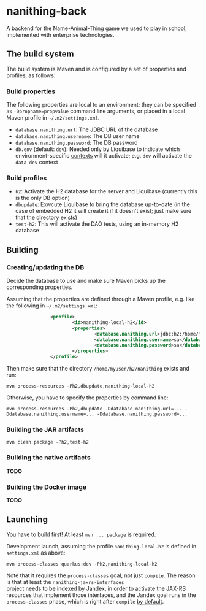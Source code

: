 # nanithing-back

A backend for the Name-Animal-Thing game we used to play in school, implemented with enterprise technologies.

## The build system

The build system is Maven and is configured by a set of properties and profiles, as follows:

### Build properties

The following properties are local to an environment; they can be specified as `-Dpropname=propvalue` command line arguments,
or placed in a local Maven profile in `~/.m2/settings.xml`.

- `database.nanithing.url`: The JDBC URL of the database
- `database.nanithing.username`: The DB user name
- `database.nanithing.password`: The DB password
- `db.env` (default: `dev`): Needed only by Liquibase to indicate which environment-specific [contexts](https://www.liquibase.org/documentation/contexts.html)
will it activate; e.g. `dev` will activate the `data-dev` context

### Build profiles

- `h2`: Activate the H2 database for the server and Liquibase (currently this is the only DB option)
- `dbupdate`: Exwcute Liquibase to bring the database up-to-date (in the case of embedded H2 it will create it if it doesn't exist; just make sure that the directory exists)
- `test-h2`: This will activate the DAO tests, using an in-memory H2 database

## Building

### Creating/updating the DB

Decide the database to use and make sure Maven picks up the corresponding properties.

Assuming that the properties are defined through a Maven profile, e.g. like the following in `~/.m2/settings.xml`:

```xml
                <profile>
                        <id>nanithing-local-h2</id>
                        <properties>
                                <database.nanithing.url>jdbc:h2:/home/myuser/h2/nanithing</database.nanithing.url>
                                <database.nanithing.username>sa</database.nanithing.username>
                                <database.nanithing.password>sa</database.nanithing.password>
                        </properties>
                </profile>
```

Then make sure that the directory `/home/myuser/h2/nanithing` exists and run:

```shell
mvn process-resources -Ph2,dbupdate,nanithing-local-h2
```

Otherwise, you have to specify the properties by command line:

```shell
mvn process-resources -Ph2,dbupdate -Ddatabase.nanithing.url=... -Ddatabase.nanithing.username=... -Ddatabase.nanithing.password=...
```

### Building the JAR artifacts

```shell
mvn clean package -Ph2,test-h2
```

### Building the native artifacts

**TODO**

### Building the Docker image

**TODO**

## Launching

You have to build first! At least `mvn ... package` is required.

Development launch, assuming the profile `nanithing-local-h2` is defined in `settings.xml` as above:

```shell
mvn process-classes quarkus:dev -Ph2,nanithing-local-h2
```

Note that it requires the `process-classes` goal, not just `compile`. The reason is that at least the `nanithing-jaxrs-interfaces`	
project needs to be indexed by Jandex, in order to activate the JAX-RS resources that implement those interfaces, and the Jandex goal
runs in the `process-classes` phase, which is right after `compile` [by default](https://maven.apache.org/guides/introduction/introduction-to-the-lifecycle.html).
